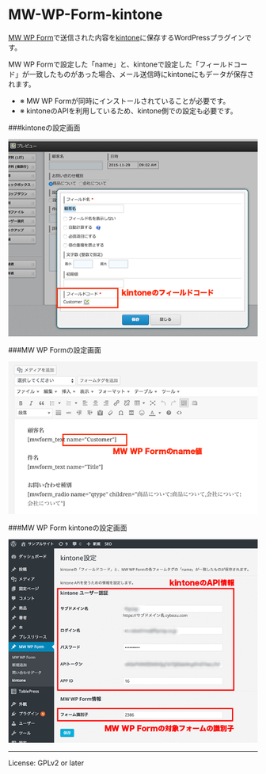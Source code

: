 # MW-WP-Form-kintone

[MW WP Form](https://wordpress.org/plugins/mw-wp-form/)で送信された内容を[kintone](https://kintone.cybozu.com/jp/)に保存するWordPressプラグインです。

MW WP Formで設定した「name」と、kintoneで設定した「フィールドコード」が一致したものがあった場合、メール送信時にkintoneにもデータが保存されます。

- ※ MW WP Formが同時にインストールされていることが必要です。
- ※ kintoneのAPIを利用しているため、kintone側での設定も必要です。

###kintoneの設定画面

 ![画像](https://raw.githubusercontent.com/kanakogi/MW-WP-Form-kintone/master/images/01.png)
 
###MW WP Formの設定画面
 
 ![画像](https://raw.githubusercontent.com/kanakogi/MW-WP-Form-kintone/master/images/02.png)

###MW WP Form kintoneの設定画面
 
 ![画像](https://raw.githubusercontent.com/kanakogi/MW-WP-Form-kintone/master/images/03.png)

---
License: GPLv2 or later

